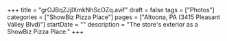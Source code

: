 +++
title = "grOJBqZJjlXmkNhScOZq.avif"
draft = false
tags = ["Photos"]
categories = ["ShowBiz Pizza Place"]
pages = ["Altoona, PA (3415 Pleasant Valley Blvd)"]
startDate = ""
description = "The store's exterior as a ShowBiz Pizza Place."
+++
